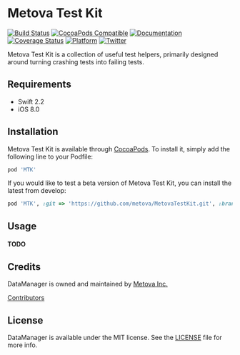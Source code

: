 # Metova Test Kit

[![Build Status](https://travis-ci.org/metova/MetovaTestKit.svg)](https://travis-ci.org/metova/MetovaTestKit)
[![CocoaPods Compatible](https://img.shields.io/cocoapods/v/MetovaTestKit.svg)](https://img.shields.io/cocoapods/v/MetovaTestKit.svg)
[![Documentation](https://img.shields.io/cocoapods/metrics/doc-percent/MetovaTestKit.svg)](http://cocoadocs.org/docsets/MetovaTestKit/)
[![Coverage Status](https://coveralls.io/repos/github/metova/MetovaTestKit/badge.svg?branch=master)](https://coveralls.io/github/metova/MetovaTestKit?branch=master)
[![Platform](https://img.shields.io/cocoapods/p/MetovaTestKit.svg?style=flat)](http://cocoadocs.org/docsets/MetovaTestKit)
[![Twitter](https://img.shields.io/badge/twitter-@Metova-3CAC84.svg)](http://twitter.com/metova)

Metova Test Kit is a collection of useful test helpers, primarily designed around turning crashing tests into failing tests.

## Requirements

- Swift 2.2
- iOS 8.0


## Installation

Metova Test Kit is available through [CocoaPods](http://cocoapods.org). To install it, simply add the following line to your Podfile:

```ruby
pod 'MTK'
```

If you would like to test a beta version of Metova Test Kit, you can install the latest from develop:

```ruby
pod 'MTK', :git => 'https://github.com/metova/MetovaTestKit.git', :branch => 'develop'
```

## Usage

#### TODO

## Credits

DataManager is owned and maintained by [Metova Inc.](https://metova.com)

[Contributors](https://github.com/Metova/MetovaTestKit/graphs/contributors)

## License

DataManager is available under the MIT license. See the [LICENSE](LICENSE) file for more info.
